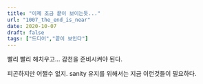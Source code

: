 ```yaml
---
title: "이제 조금 끝이 보이는듯..."
url: "1007_the_end_is_near"
date: 2020-10-07
draft: false
tags: ["드디어","끝이 보인다"]
---
```

빨리 빨리 해치우고... 감천을 준비시켜야 된다.

피곤하지만 어쩔수 없지. sanity 유지를 위해서는 지금 이런것들이 필요하다.
